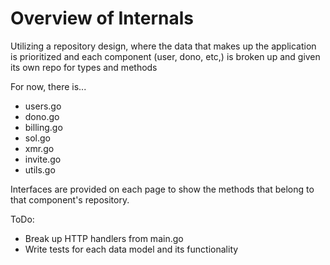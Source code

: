 # Overview of Internals

Utilizing a repository design, where the data that makes up the application is prioritized and each component (user, dono, etc,) is broken up and given its own repo for types and methods

For now, there is...
- users.go
- dono.go
- billing.go
- sol.go
- xmr.go
- invite.go
- utils.go

Interfaces are provided on each page to show the methods that belong to that component's repository.

ToDo:
- Break up HTTP handlers from main.go
- Write tests for each data model and its functionality